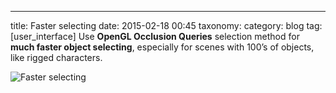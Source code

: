 ---
title: Faster selecting
date: 2015-02-18 00:45
taxonomy:
    category: blog
    tag: [user_interface]
Use **OpenGL Occlusion Queries** selection method for **much faster object selecting**, especially for scenes with 100’s of objects, like rigged characters.

![Faster selecting](http://i.imgur.com/zLGQ6mc.png)
